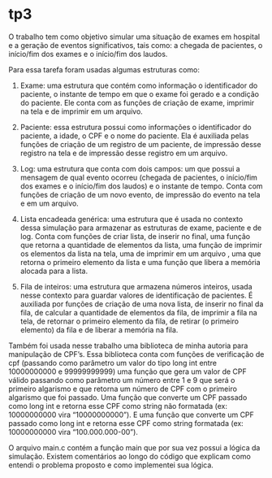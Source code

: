# tp3

O trabalho tem como objetivo simular uma situação de exames em hospital e a geração de eventos significativos, tais como: a chegada de pacientes, o início/fim dos exames e o início/fim dos laudos. 

Para essa tarefa foram usadas algumas estruturas como: 
        
1. Exame: uma estrutura que contém como informação o identificador do paciente, o instante de tempo em que o exame foi gerado e a condição do paciente. Ele conta com as funções de criação de exame, imprimir na tela e de imprimir em um arquivo.
   
2. Paciente: essa estrutura possui como informações o identificador do paciente, a idade, o CPF e o nome do paciente. Ela é auxiliada pelas funções de criação de um registro de um paciente, de impressão desse registro na tela e de impressão desse registro em um arquivo.
   
3. Log: uma estrutura que conta com dois campos: um que possui a mensagem de qual evento ocorreu (chegada de pacientes, o início/fim dos exames e o início/fim dos laudos) e o instante de tempo. Conta com funções de criação de um novo evento, de impressão do evento na tela e em um arquivo.
    
4. Lista encadeada genérica: uma estrutura que é usada no contexto dessa simulação para armazenar as estruturas de exame, paciente e de log. Conta com funções de criar lista, de inserir no final, uma função que retorna a quantidade de elementos da lista, uma função de imprimir os elementos da lista na tela, uma de imprimir em um arquivo , uma que retorna o primeiro elemento da lista e uma função que libera a memória alocada para a lista.
    
5. Fila de inteiros: uma estrutura que armazena números inteiros, usada nesse contexto para guardar valores de identificação de pacientes. É auxiliada por funções de criação de uma nova lista, de inserir no final da fila, de calcular a quantidade de elementos da fila, de imprimir a fila na tela, de retornar o primeiro elemento da fila, de retirar (o primeiro elemento) da fila e de liberar a memória na fila.

Também foi usada nesse trabalho uma biblioteca de minha autoria para manipulação de CPF’s. Essa biblioteca conta com funções de verificação de cpf (passando como parâmetro um valor do tipo long int entre 10000000000 e 99999999999) uma função que gera um valor de CPF válido passando como parâmetro um número entre 1 e 9 que será o primeiro algarismo e que retorna um número de CPF com o primeiro algarismo que foi passado.
Uma função que converte um CPF passado como long int e retorna esse CPF como string não formatada (ex:  10000000000 vira “10000000000”). E uma função que converte um CPF passado como long int e retorna esse CPF como string formatada (ex:  10000000000 vira “100.000.000-00”).

O arquivo main.c contém a função main que por sua vez possui a lógica da simulação. Existem comentários ao longo do código que explicam como entendi o problema proposto e como implementei sua lógica.
